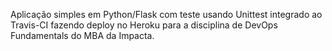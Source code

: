 Aplicação simples em Python/Flask com teste usando Unittest integrado ao Travis-CI fazendo deploy no Heroku para a disciplina de DevOps Fundamentals do MBA da Impacta.